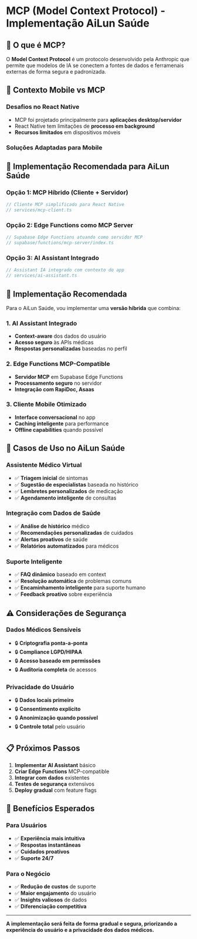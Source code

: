 # MCP (Model Context Protocol) - Implementação AiLun Saúde

## 🤖 **O que é MCP?**

O **Model Context Protocol** é um protocolo desenvolvido pela Anthropic que permite que modelos de IA se conectem a fontes de dados e ferramenais externas de forma segura e padronizada.

## 📱 **Contexto Mobile vs MCP**

### **Desafios no React Native**
- MCP foi projetado principalmente para **aplicações desktop/servidor**
- React Native tem limitações de **processo em background**
- **Recursos limitados** em dispositivos móveis

### **Soluções Adaptadas para Mobile**

## 🎯 **Implementação Recomendada para AiLun Saúde**

### **Opção 1: MCP Híbrido (Cliente + Servidor)**

```typescript
// Cliente MCP simplificado para React Native
// services/mcp-client.ts
```

### **Opção 2: Edge Functions como MCP Server**

```typescript
// Supabase Edge Functions atuando como servidor MCP
// supabase/functions/mcp-server/index.ts
```

### **Opção 3: AI Assistant Integrado**

```typescript
// Assistant IA integrado com contexto do app
// services/ai-assistant.ts
```

## 🔧 **Implementação Recomendada**

Para o AiLun Saúde, vou implementar uma **versão híbrida** que combina:

### **1. AI Assistant Integrado**
- **Context-aware** dos dados do usuário
- **Acesso seguro** às APIs médicas
- **Respostas personalizadas** baseadas no perfil

### **2. Edge Functions MCP-Compatible**
- **Servidor MCP** em Supabase Edge Functions
- **Processamento seguro** no servidor
- **Integração com RapiDoc, Asaas**

### **3. Cliente Mobile Otimizado**
- **Interface conversacional** no app
- **Caching inteligente** para performance
- **Offline capabilities** quando possível

## 🚀 **Casos de Uso no AiLun Saúde**

### **Assistente Médico Virtual**
- ✅ **Triagem inicial** de sintomas
- ✅ **Sugestão de especialistas** baseada no histórico
- ✅ **Lembretes personalizados** de medicação
- ✅ **Agendamento inteligente** de consultas

### **Integração com Dados de Saúde**
- ✅ **Análise de histórico** médico
- ✅ **Recomendações personalizadas** de cuidados
- ✅ **Alertas proativos** de saúde
- ✅ **Relatórios automatizados** para médicos

### **Suporte Inteligente**
- ✅ **FAQ dinâmico** baseado em context
- ✅ **Resolução automática** de problemas comuns
- ✅ **Encaminhamento inteligente** para suporte humano
- ✅ **Feedback proativo** sobre experiência

## ⚠️ **Considerações de Segurança**

### **Dados Médicos Sensíveis**
- 🔒 **Criptografia ponta-a-ponta**
- 🔒 **Compliance LGPD/HIPAA**
- 🔒 **Acesso baseado em permissões**
- 🔒 **Auditoria completa** de acessos

### **Privacidade do Usuário**
- 🔒 **Dados locais primeiro**
- 🔒 **Consentimento explícito**
- 🔒 **Anonimização quando possível**
- 🔒 **Controle total** pelo usuário

## 📋 **Próximos Passos**

1. **Implementar AI Assistant** básico
2. **Criar Edge Functions** MCP-compatible
3. **Integrar com dados** existentes
4. **Testes de segurança** extensivos
5. **Deploy gradual** com feature flags

## 🎯 **Benefícios Esperados**

### **Para Usuários**
- ✅ **Experiência mais intuitiva**
- ✅ **Respostas instantâneas**
- ✅ **Cuidados proativos**
- ✅ **Suporte 24/7**

### **Para o Negócio**
- ✅ **Redução de custos** de suporte
- ✅ **Maior engajamento** do usuário
- ✅ **Insights valiosos** de dados
- ✅ **Diferenciação competitiva**

---

**A implementação será feita de forma gradual e segura, priorizando a experiência do usuário e a privacidade dos dados médicos.**
